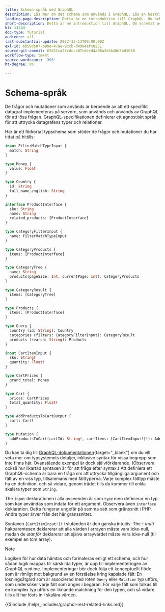 ```yaml
---
title: Schema-språk med GraphQL
description: Läs mer om det schema som används i GraphQL. Läs en beskrivning av schemat tillsammans med några intressanta mönster och sätt att läsa schemat.
landing-page-description: Detta är en introduktion till GraphQL. Om schemat och hur vissa element ska tolkas
short-description: Detta är en introduktion till GraphQL. Om schemat och hur vissa element ska tolkas
kt: 11524
doc-type: tutorial
audience: all
last-substantial-update: 2022-12-13T00:00:00Z
exl-id: 6b59db07-b99e-47ae-9ccb-d4904afc8251
source-git-commit: 67d21ca23cdccc87cdeed4a08a3ebb48e5bd1030
workflow-type: tm+mt
source-wordcount: '398'
ht-degree: 0%

---
```


# Schema-språk

De frågor och mutationer som används är beroende av att ett specifikt datagraf implementeras på servern, som används och används av GraphQL för att lösa frågan. GraphQL-specifikationen definierar ett agnostiskt språk för att uttrycka datagrafens typer och relationer.

Här är ett förkortat typschema som stöder de frågor och mutationer du har tittat på hittills:

```graphql
input FilterMatchTypeInput {
  match: String
}

type Money {
  value: Float
}

type Country {
  id: String
  full_name_english: String
}

interface ProductInterface {
  sku: String
  name: String
  related_products: [ProductInterface]
}

type CategoryFilterInput {
  name: FilterMatchTypeInput
}

type CategoryProducts {
  items: [ProductInterface]
}

type CategoryTree {
  name: String
  products(pageSize: Int, currentPage: Int): CategoryProducts
}

type CategoryResult {
  items: [CategoryTree]
}

type Products {
  items: [ProductInterface]
}

type Query {
  country (id: String): Country
  categories (filters: CategoryFilterInput): CategoryResult
  products (search: String): Products
}

input CartItemInput {
  sku: String!
  quantity: Float!
}

type CartPrices {
  grand_total: Money
}

type Cart {
  prices: CartPrices
  total_quantity: Float!
}

type AddProductsToCartOutput {
  cart: Cart!
}

type Mutation {
  addProductsToCart(cartId: String!, cartItems: [CartItemInput!]!): AddProductsToCartOutput
}
```

Du kan ta dig till [GraphQL-dokumentationen](https://graphql.org/learn/schema/){target="_blank"} om du vill veta mer om typsystemets detaljer, inklusive syntax för vissa begrepp som inte finns här. Ovanstående exempel är dock självförklarande. (Observera också hur likartad syntaxen är för att fråga efter syntax.) Att definiera ett GraphQL-schema är bara en fråga om att uttrycka tillgängliga argument och fält av en viss typ, tillsammans med fälttyperna. Varje komplex fälttyp måste ha en definition, och så vidare, genom trädet tills du kommer till enkla skalära typer som `String`.

The `input` deklarationen i alla avseenden är som `type` men definierar en typ som kan användas som indata för ett argument. Observera även `interface` deklaration. Detta fungerar ungefär på samma sätt som gränssnitt i PHP. Andra typer ärver från det här gränssnittet.

Syntaxen `[CartItemInput!]!` i slutänden är den ganska intuitiv. The `!` _inuti_ hakparentesen deklarerar att alla värden i arrayen måste vara icke-null, medan de _utanför_ deklarerar att själva arrayvärdet måste vara icke-null (till exempel en tom array).

>[!NOTE]
>
>Logiken för hur data hämtas och formateras enligt ett schema, och hur sådan logik mappas till särskilda typer, är upp till implementeringen av GraphQL runtime. Implementeringar bör dock följa ett konceptuellt flöde som är rimligt mot bakgrund av en förståelse kring kapslade fält: En lösningsåtgärd som är associerad med roten `Query` eller `Mutation` typ utförs, som undersöker varje fält som anges i begäran. För varje fält som tolkas till en komplex typ utförs en liknande matchning för den typen, och så vidare, tills allt har lösts in i skalära värden.

{{$include /help/_includes/graphql-rest-related-links.md}}

